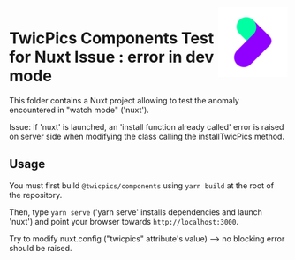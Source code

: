 <img align="right" width="25%" src="https://raw.githubusercontent.com/twicpics/components/main/logo.png">

# TwicPics Components Test for Nuxt Issue : error in dev mode 

This folder contains a Nuxt project allowing to test the anomaly encountered in "watch mode" ('nuxt').

Issue: if 'nuxt' is launched, an 'install function already called' error is raised on server side when modifying the class calling the installTwicPics method. 
## Usage

You must first build `@twicpics/components` using `yarn build` at the root of the repository.

Then, type `yarn serve` ('yarn serve' installs dependencies and launch 'nuxt') and point your browser towards `http://localhost:3000`.

Try to modify nuxt.config ("twicpics" attribute's value) --> no blocking error should be raised. 
